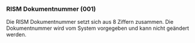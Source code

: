 ### RISM Dokumentnummer (001)
Die RISM Dokumentnummer setzt sich aus 8 Ziffern zusammen. Die Dokumentnummer wird vom System vorgegeben und kann nicht geändert werden.
